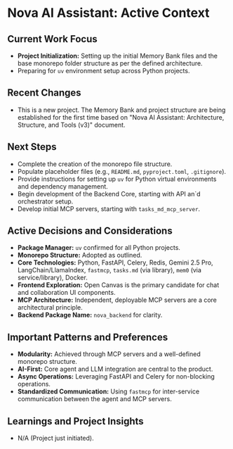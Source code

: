 # Nova AI Assistant: Active Context

## Current Work Focus
- **Project Initialization:** Setting up the initial Memory Bank files and the base monorepo folder structure as per the defined architecture.
- Preparing for `uv` environment setup across Python projects.

## Recent Changes
- This is a new project. The Memory Bank and project structure are being established for the first time based on "Nova AI Assistant: Architecture, Structure, and Tools (v3)" document.

## Next Steps
- Complete the creation of the monorepo file structure.
- Populate placeholder files (e.g., `README.md`, `pyproject.toml`, `.gitignore`).
- Provide instructions for setting up `uv` for Python virtual environments and dependency management.
- Begin development of the Backend Core, starting with API an`d orchestrator setup.
- Develop initial MCP servers, starting with `tasks_md_mcp_server`.

## Active Decisions and Considerations
- **Package Manager:** `uv` confirmed for all Python projects.
- **Monorepo Structure:** Adopted as outlined.
- **Core Technologies:** Python, FastAPI, Celery, Redis, Gemini 2.5 Pro, LangChain/LlamaIndex, `fastmcp`, `tasks.md` (via library), `mem0` (via service/library), Docker.
- **Frontend Exploration:** Open Canvas is the primary candidate for chat and collaboration UI components.
- **MCP Architecture:** Independent, deployable MCP servers are a core architectural principle.
- **Backend Package Name:** `nova_backend` for clarity.

## Important Patterns and Preferences
- **Modularity:** Achieved through MCP servers and a well-defined monorepo structure.
- **AI-First:** Core agent and LLM integration are central to the product.
- **Async Operations:** Leveraging FastAPI and Celery for non-blocking operations.
- **Standardized Communication:** Using `fastmcp` for inter-service communication between the agent and MCP servers.

## Learnings and Project Insights
- N/A (Project just initiated). 